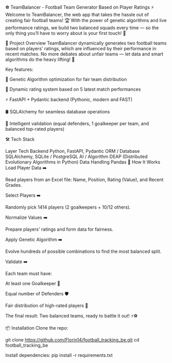 ⚽ TeamBalancer - Football Team Generator Based on Player Ratings ⚡
Welcome to TeamBalancer, the web app that takes the hassle out of creating fair football teams! 🏆
With the power of genetic algorithms and live performance ratings, we build two balanced squads every time — so the only thing you’ll have to worry about is your first touch! 🚀

🎯 Project Overview
TeamBalancer dynamically generates two football teams based on players' ratings, which are influenced by their performance in recent matches. No more debates about unfair teams — let data and smart algorithms do the heavy lifting! 💪

Key features:

🧠 Genetic Algorithm optimization for fair team distribution

📝 Dynamic rating system based on 5 latest match performances

⚡ FastAPI + Pydantic backend (Pythonic, modern and FAST)

🛢️ SQLAlchemy for seamless database operations

🎯 Intelligent validation (equal defenders, 1 goalkeeper per team, and balanced top-rated players)

🛠️ Tech Stack

Layer	Tech
Backend	Python, FastAPI, Pydantic
ORM / Database	SQLAlchemy, SQLite / PostgreSQL
AI / Algorithm	DEAP (Distributed Evolutionary Algorithms in Python)
Data Handling	Pandas
🧬 How It Works
Load Player Data ➡️

Read players from an Excel file: Name, Position, Rating (Value), and Recent Grades.

Select Players ➡️

Randomly pick 1414 players (2 goalkeepers + 10/12 others).

Normalize Values ➡️

Prepare players' ratings and form data for fairness.

Apply Genetic Algorithm ➡️

Evolve hundreds of possible combinations to find the most balanced split.

Validate ➡️

Each team must have:

At least one Goalkeeper 🧤

Equal number of Defenders 🛡️

Fair distribution of high-rated players 🌟

The final result: Two balanced teams, ready to battle it out! ⚡⚽

📦 Installation
Clone the repo:

git clone https://github.com/Florin14/football_tracking_be.git
cd football_tracking_be

Install dependencies:
pip install -r requirements.txt
